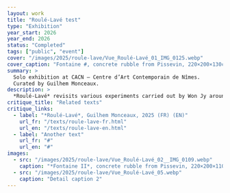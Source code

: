 ```yaml
---
layout: work
title: "Roulé-Lavé test"
type: "Exhibition"
year_start: 2026
year_end: 2026
status: "Completed"
tags: ["public", "event"]
cover: "/images/2025/roule-lave/Vue_Roulé-Lavé_01_IMG_0125.webp"
cover_caption: "Fontaine #, concrete rubble from Pissevin, 220×200×130cm, 2025."
summary: >
  Solo exhibition at CACN – Centre d’Art Contemporain de Nîmes.
  Curated by Guilhem Monceaux.
description: >
  *Roulé-Lavé* revisits various experiments carried out by Won Jy around the transformation of matter. The artist is seen going up rivers in search of the source of the water—and thus the origin of the shape of the stones he collects. We also see him appropriating the patterns of these stones to reprint them onto blocks of rubble. Won Jy also works on the theme of hospitality and how foreigners are regarded within a given territory. He explores the metaphor of colombophobia to address how architecture can include or exclude, often depending on collective decisions. Won Jy’s works are often tinged with subtle humor, allowing complex issues to be expressed through light and poetic forms.
critique_title: "Related texts"
critique_links:
  - label: "*Roulé-Lavé*, Guilhem Monceaux, 2025 (FR) (EN)"
    url_fr: "/texts/roule-lave-fr.html"
    url_en: "/texts/roule-lave-en.html"
  - label: "Another text"
    url_fr: "#"
    url_en: "#"
images:
  - src: "/images/2025/roule-lave/Vue_Roulé-Lavé_02__IMG_0109.webp"
    caption: "*Fontaine II*, concrete rubble from Pissevin, 220×200×110cm, 2025."
  - src: "/images/2025/roule-lave/Vue_Roulé-Lavé_05.webp"
    caption: "Detail caption 2"
---
```


